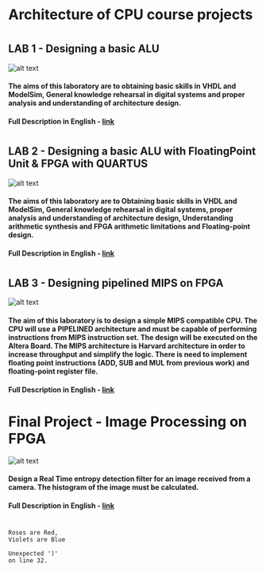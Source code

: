 # Architecture of CPU course projects
#

## LAB 1 - Designing a basic ALU
![alt text](https://image.ibb.co/kY92CS/1.png)
#### The aims of this laboratory are to obtaining basic skills in VHDL and ModelSim, General knowledge rehearsal in digital systems and proper analysis and understanding of architecture design.
#### Full Description in English - <a href="https://github.com/MaorAssayag/Architecture-of-CPU-projects/blob/master/Designing%20a%20basic%20ALU/readme.pdf">link</a>
#

## LAB 2 - Designing a basic ALU with FloatingPoint Unit & FPGA with QUARTUS
![alt text](https://github.com/MaorAssayag/Architecture-of-CPU-projects/blob/master/Designing%20ALU%20with%20FPU%20to%20FPGA/DOC/Critical%20Path%20png/system.PNG)
#### The aims of this laboratory are to Obtaining basic skills in VHDL and ModelSim, General knowledge rehearsal in digital systems, proper analysis and understanding of architecture design, Understanding arithmetic synthesis and FPGA arithmetic limitations and Floating-point design.
#### Full Description in English - <a href="https://github.com/MaorAssayag/Architecture-of-CPU-projects/blob/master/Designing%20ALU%20with%20FPU%20to%20FPGA/readme.pdf">link</a>

#

## LAB 3 - Designing pipelined MIPS on FPGA
![alt text](https://upload.wikimedia.org/wikipedia/commons/9/9e/Pipeline_MIPS.png)
#### The aim of this laboratory is to design a simple MIPS compatible CPU. The CPU will use a PIPELINED architecture and must be capable of performing instructions from MIPS instruction set. The design will be executed on the Altera Board. The MIPS architecture is Harvard architecture in order to increase throughput and simplify the logic. There is need to implement floating point instructions (ADD, SUB and MUL from previous work) and floating-point register file. 

#### Full Description in English - <a href="https://github.com/MaorAssayag/Architecture-of-CPU-projects/blob/master/Designing%20Pipelined%20MIPS%20on%20FPGA/readme.pdf">link</a>


#

# Final Project - Image Processing on FPGA
![alt text](https://github.com/MaorAssayag/Architecture-of-CPU-projects/blob/master/Image%20Processing%20on%20FPGA/DOC/diagram.PNG)
#### Design a Real Time entropy detection filter for an image received from a camera. The histogram of the image must be calculated.

#### Full Description in English - <a href="https://github.com/MaorAssayag/Architecture-of-CPU-projects/blob/master/Image%20Processing%20on%20FPGA/readme.pdf">link</a>

#

    Roses are Red,
    Violets are Blue

    Unexpected ')'
    on line 32.
